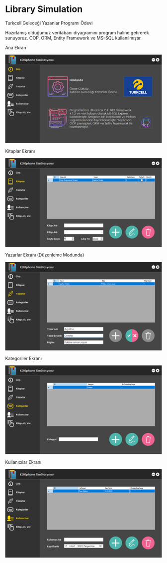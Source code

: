 
# Library Simulation

Turkcell Geleceği Yazanlar Programı Ödevi

Hazırlamış olduğumuz veritabanı diyagramını program haline getirerek sunuyoruz. OOP, ORM, Entity Framework ve MS-SQL kullanılmıştır.


Ana Ekran

![plot](./images/homePage.png)

Kitaplar Ekranı

![plot](./images/booksPage.png)

Yazarlar Ekranı (Düzenleme Modunda)

![plot](./images/authorsEditPage.png)

Kategoriler Ekranı

![plot](./images/categoriesPage.png)

Kullanıcılar Ekranı

![plot](./images/usersPage.png)
